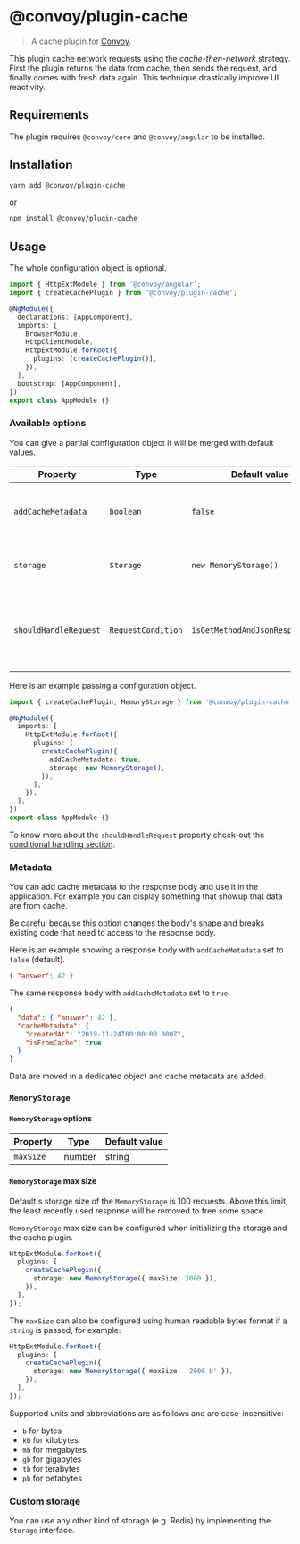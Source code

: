 # @convoy/plugin-cache

> A cache plugin for [Convoy](https://github.com/jscutlery/convoy).

This plugin cache network requests using the _cache-then-network_ strategy. First the plugin returns the data from cache, then sends the request, and finally comes with fresh data again. This technique drastically improve UI reactivity.

## Requirements

The plugin requires `@convoy/core` and `@convoy/angular` to be installed.

## Installation

```bash
yarn add @convoy/plugin-cache
```

or

```bash
npm install @convoy/plugin-cache
```

## Usage

The whole configuration object is optional.

```ts
import { HttpExtModule } from '@convoy/angular';
import { createCachePlugin } from '@convoy/plugin-cache';

@NgModule({
  declarations: [AppComponent],
  imports: [
    BrowserModule,
    HttpClientModule,
    HttpExtModule.forRoot({
      plugins: [createCachePlugin()],
    }),
  ],
  bootstrap: [AppComponent],
})
export class AppModule {}
```

### Available options

You can give a partial configuration object it will be merged with default values.

| Property              | Type               | Default value                    | Description                                                        |
| --------------------- | ------------------ | -------------------------------- | ------------------------------------------------------------------ |
| `addCacheMetadata`    | `boolean`          | `false`                          | Add cache metadata to the response body.                           |
| `storage`             | `Storage`          | `new MemoryStorage()`            | Storage used to store the cache.                                   |
| `shouldHandleRequest` | `RequestCondition` | `isGetMethodAndJsonResponseType` | Predicate function to know which request the plugin should handle. |

Here is an example passing a configuration object.

```ts
import { createCachePlugin, MemoryStorage } from '@convoy/plugin-cache';

@NgModule({
  imports: [
    HttpExtModule.forRoot({
      plugins: [
        createCachePlugin({
          addCacheMetadata: true,
          storage: new MemoryStorage(),
        }),
      ],
    }),
  ],
})
export class AppModule {}
```

To know more about the `shouldHandleRequest` property check-out the [conditional handling section](https://github.com/jscutlery/convoy#conditional-handling).

### Metadata

You can add cache metadata to the response body and use it in the application. For example you can display something that showup that data are from cache.

Be careful because this option changes the body's shape and breaks existing code that need to access to the response body.

Here is an example showing a response body with `addCacheMetadata` set to `false` (default).

```json
{ "answer": 42 }
```

The same response body with `addCacheMetadata` set to `true`.

```json
{
  "data": { "answer": 42 },
  "cacheMetadata": {
    "createdAt": "2019-11-24T00:00:00.000Z",
    "isFromCache": true
  }
}
```

Data are moved in a dedicated object and cache metadata are added.

### `MemoryStorage`

#### `MemoryStorage` options

| Property  | Type              | Default value |
| --------- | ----------------- | ------------- |
| `maxSize` | `number | string` | `100`         |

#### `MemoryStorage` max size

Default's storage size of the `MemoryStorage` is 100 requests. Above this limit, the least recently used response will be removed to free some space.

`MemoryStorage` max size can be configured when initializing the storage and the cache plugin.

```ts
HttpExtModule.forRoot({
  plugins: [
    createCachePlugin({
      storage: new MemoryStorage({ maxSize: 2000 }),
    }),
  ],
});
```

The `maxSize` can also be configured using human readable bytes format if a `string` is passed, for example:

```ts
HttpExtModule.forRoot({
  plugins: [
    createCachePlugin({
      storage: new MemoryStorage({ maxSize: '2000 b' }),
    }),
  ],
});
```

Supported units and abbreviations are as follows and are case-insensitive:

- `b` for bytes
- `kb` for kilobytes
- `mb` for megabytes
- `gb` for gigabytes
- `tb` for terabytes
- `pb` for petabytes

### Custom storage

You can use any other kind of storage (e.g. Redis) by implementing the `Storage` interface.
